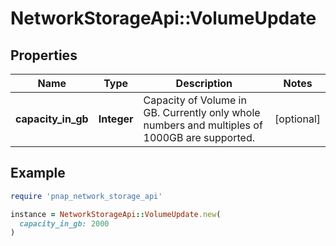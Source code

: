 # NetworkStorageApi::VolumeUpdate

## Properties

| Name | Type | Description | Notes |
| ---- | ---- | ----------- | ----- |
| **capacity_in_gb** | **Integer** | Capacity of Volume in GB. Currently only whole numbers and multiples of 1000GB are supported. | [optional] |

## Example

```ruby
require 'pnap_network_storage_api'

instance = NetworkStorageApi::VolumeUpdate.new(
  capacity_in_gb: 2000
)
```

